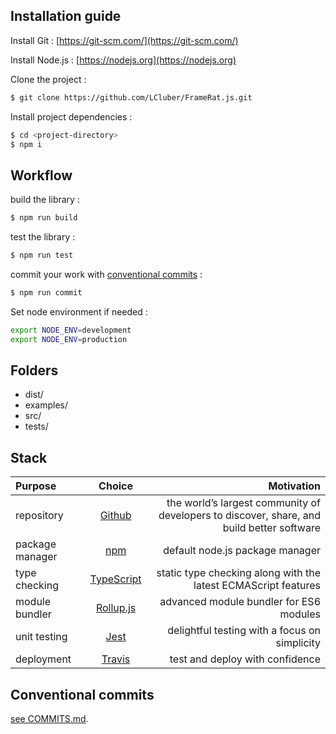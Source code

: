 ## Installation guide

Install Git : [https://git-scm.com/](https://git-scm.com/)

Install Node.js : [https://nodejs.org](https://nodejs.org)

Clone the project :

```bash
$ git clone https://github.com/LCluber/FrameRat.js.git
```

Install project dependencies :

```bash
$ cd <project-directory>
$ npm i
```

## Workflow

build the library :

```bash
$ npm run build
```

test the library :

```bash
$ npm run test
```

commit your work with [conventional commits](#conventional-commits) :

```bash
$ npm run commit
```

Set node environment if needed :

```bash
export NODE_ENV=development
export NODE_ENV=production
```

## Folders

- dist/
- examples/
- src/
- tests/

## Stack

| Purpose         |                    Choice                    |                                                                                Motivation |
| :-------------- | :------------------------------------------: | ----------------------------------------------------------------------------------------: |
| repository      |        [Github](https://github.com/)         | the world’s largest community of developers to discover, share, and build better software |
| package manager |     [npm](https://www.npmjs.com/get-npm)     |                                                           default node.js package manager |
| type checking   | [TypeScript](https://www.typescriptlang.org) |                            static type checking along with the latest ECMAScript features |
| module bundler  |      [Rollup.js](https://rollupjs.org)       |                                                   advanced module bundler for ES6 modules |
| unit testing    |          [Jest](https://jestjs.io/)          |                                             delightful testing with a focus on simplicity |
| deployment      |       [Travis](https://travis-ci.com/)       |                                                           test and deploy with confidence |

## Conventional commits

[see COMMITS.md](https://github.com/LCluber/Ch.js/blob/master/COMMITS.md).
